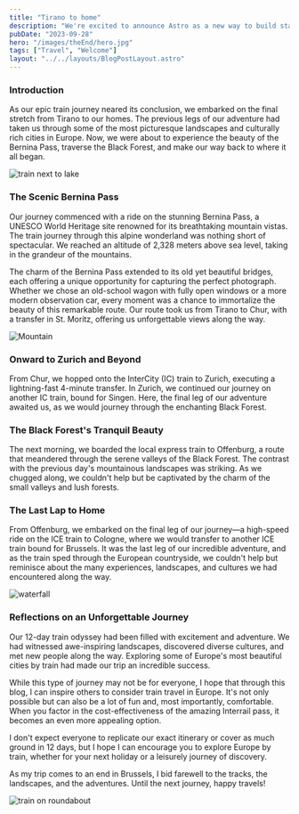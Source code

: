 ```yaml
---
title: "Tirano to home"
description: "We're excited to announce Astro as a new way to build static websites and deliver lightning-fast performance without sacrificing a modern developer experience."
pubDate: "2023-09-28"
hero: "/images/theEnd/hero.jpg"
tags: ["Travel", "Welcome"]
layout: "../../layouts/BlogPostLayout.astro"
---
```

### Introduction

As our epic train journey neared its conclusion, we embarked on the final stretch from Tirano to our homes. The previous legs of our adventure had taken us through some of the most picturesque landscapes and culturally rich cities in Europe. Now, we were about to experience the beauty of the Bernina Pass, traverse the Black Forest, and make our way back to where it all began.

![train next to lake](/images/theEnd/lake.jpg)

### The Scenic Bernina Pass

Our journey commenced with a ride on the stunning Bernina Pass, a UNESCO World Heritage site renowned for its breathtaking mountain vistas. The train journey through this alpine wonderland was nothing short of spectacular. We reached an altitude of 2,328 meters above sea level, taking in the grandeur of the mountains.

The charm of the Bernina Pass extended to its old yet beautiful bridges, each offering a unique opportunity for capturing the perfect photograph. Whether we chose an old-school wagon with fully open windows or a more modern observation car, every moment was a chance to immortalize the beauty of this remarkable route. Our route took us from Tirano to Chur, with a transfer in St. Moritz, offering us unforgettable views along the way.

![Mountain](/images/theEnd/mountain.jpg)

### Onward to Zurich and Beyond

From Chur, we hopped onto the InterCity (IC) train to Zurich, executing a lightning-fast 4-minute transfer. In Zurich, we continued our journey on another IC train, bound for Singen. Here, the final leg of our adventure awaited us, as we would journey through the enchanting Black Forest.

### The Black Forest's Tranquil Beauty

The next morning, we boarded the local express train to Offenburg, a route that meandered through the serene valleys of the Black Forest. The contrast with the previous day's mountainous landscapes was striking. As we chugged along, we couldn't help but be captivated by the charm of the small valleys and lush forests.

### The Last Lap to Home

From Offenburg, we embarked on the final leg of our journey—a high-speed ride on the ICE train to Cologne, where we would transfer to another ICE train bound for Brussels. It was the last leg of our incredible adventure, and as the train sped through the European countryside, we couldn't help but reminisce about the many experiences, landscapes, and cultures we had encountered along the way.

![waterfall](/images/theEnd/waterfall.jpg)

### Reflections on an Unforgettable Journey

Our 12-day train odyssey had been filled with excitement and adventure. We had witnessed awe-inspiring landscapes, discovered diverse cultures, and met new people along the way. Exploring some of Europe's most beautiful cities by train had made our trip an incredible success.

While this type of journey may not be for everyone, I hope that through this blog, I can inspire others to consider train travel in Europe. It's not only possible but can also be a lot of fun and, most importantly, comfortable. When you factor in the cost-effectiveness of the amazing Interrail pass, it becomes an even more appealing option.

I don't expect everyone to replicate our exact itinerary or cover as much ground in 12 days, but I hope I can encourage you to explore Europe by train, whether for your next holiday or a leisurely journey of discovery.

As my trip comes to an end in Brussels, I bid farewell to the tracks, the landscapes, and the adventures. Until the next journey, happy travels!

![train on roundabout](/images/theEnd/train.jpg)